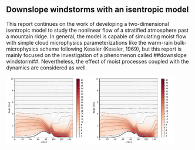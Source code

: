 ## Downslope windstorms with an isentropic model

This report continues on the work of developing a two-dimensional isentropic model to study the nonlinear flow of a stratified atmosphere past a mountain ridge. In general, the model is capable of simulating moist flow with simple cloud microphysics parameterizations like the warm-rain bulk- microphysics scheme following Kessler (Kessler, 1969), but this report is mainly focused on the investigation of a phenomenon called ##downslope windstorm##. Nevertheless, the effect of moist processes coupled with the dynamics are considered as well.

<p float="left">
  <img src="./images/Mtn_shape/lee_eps1_12.pdf" width="45%" />
  <img src="./images/Mtn_shape/lee_eps1_12.pdf" width="45%" /> 
</p>

